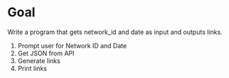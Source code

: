 # Goal
Write a program that gets network_id and date as input and outputs links.

1. Prompt user for Network ID and Date
2. Get JSON from API
3. Generate links
4. Print links